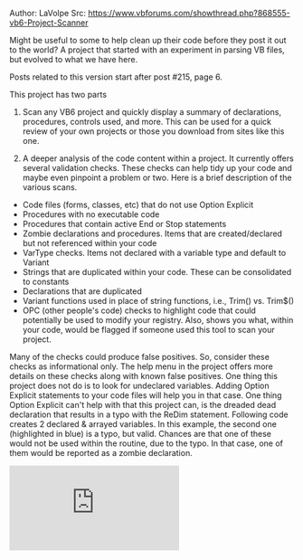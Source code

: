 Author: LaVolpe
Src: https://www.vbforums.com/showthread.php?868555-vb6-Project-Scanner



Might be useful to some to help clean up their code before they post it out to the world? A project that started with an experiment in parsing VB files, but evolved to what we have here.

Posts related to this version start after post #215, page 6.

This project has two parts

1) Scan any VB6 project and quickly display a summary of declarations, procedures, controls used, and more. This can be used for a quick review of your own projects or those you download from sites like this one.

2) A deeper analysis of the code content within a project. It currently offers several validation checks. These checks can help tidy up your code and maybe even pinpoint a problem or two. Here is a brief description of the various scans.

- Code files (forms, classes, etc) that do not use Option Explicit
- Procedures with no executable code
- Procedures that contain active End or Stop statements
- Zombie declarations and procedures. Items that are created/declared but not referenced within your code
- VarType checks. Items not declared with a variable type and default to Variant
- Strings that are duplicated within your code. These can be consolidated to constants
- Declarations that are duplicated
- Variant functions used in place of string functions, i.e., Trim() vs. Trim$()
- OPC (other people's code) checks to highlight code that could potentially be used to modify your registry. Also, shows you what, within your code, would be flagged if someone used this tool to scan your project.

Many of the checks could produce false positives. So, consider these checks as informational only. The help menu in the project offers more details on these checks along with known false positives. One thing this project does not do is to look for undeclared variables. Adding Option Explicit statements to your code files will help you in that case. One thing Option Explicit can't help with that this project can, is the dreaded dead declaration that results in a typo with the ReDim statement. Following code creates 2 declared & arrayed variables. In this example, the second one (highlighted in blue) is a typo, but valid. Chances are that one of these would not be used within the routine, due to the typo. In that case, one of them would be reported as a zombie declaration.

![Sample](https://www.vbforums.com/attachment.php?attachmentid=175765&d=1586024643)